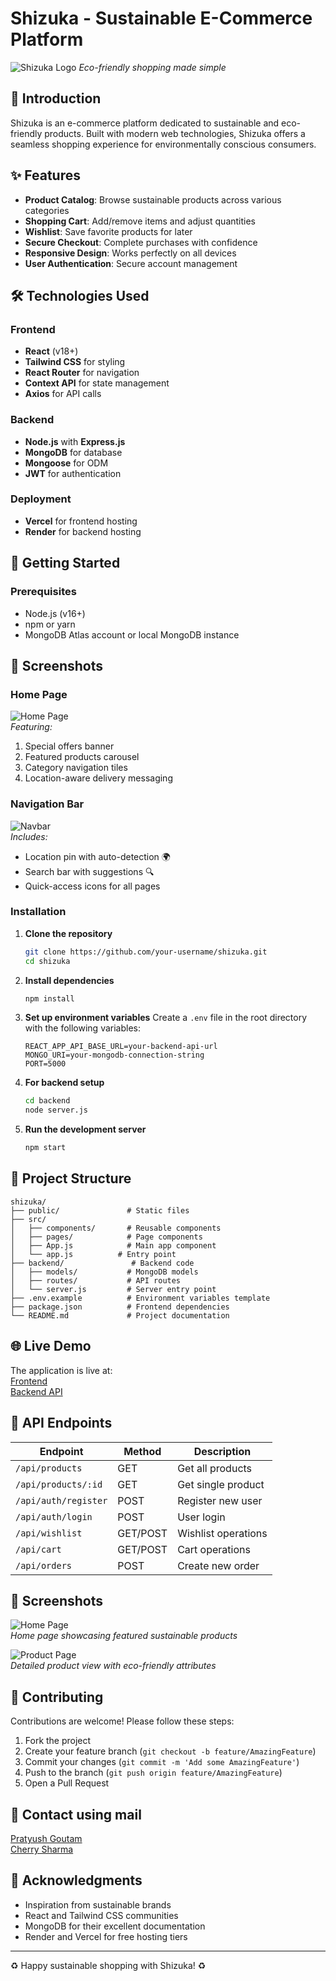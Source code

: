 # Shizuka - Sustainable E-Commerce Platform

![Shizuka Logo]([https://via.placeholder.com/150x50?text=Shizuka](https://png.pngtree.com/element_our/20190531/ourmid/pngtree-shopping-cart-convenient-icon-image_1287807.jpg))  
*Eco-friendly shopping made simple*

## 🌱 Introduction

Shizuka is an e-commerce platform dedicated to sustainable and eco-friendly products. Built with modern web technologies, Shizuka offers a seamless shopping experience for environmentally conscious consumers.

## ✨ Features

- **Product Catalog**: Browse sustainable products across various categories
- **Shopping Cart**: Add/remove items and adjust quantities
- **Wishlist**: Save favorite products for later
- **Secure Checkout**: Complete purchases with confidence
- **Responsive Design**: Works perfectly on all devices
- **User Authentication**: Secure account management


## 🛠️ Technologies Used

### Frontend
- **React** (v18+)
- **Tailwind CSS** for styling
- **React Router** for navigation
- **Context API** for state management
- **Axios** for API calls

### Backend
- **Node.js** with **Express.js**
- **MongoDB** for database
- **Mongoose** for ODM
- **JWT** for authentication

### Deployment
- **Vercel** for frontend hosting
- **Render** for backend hosting

## 🚀 Getting Started

### Prerequisites
- Node.js (v16+)
- npm or yarn
- MongoDB Atlas account or local MongoDB instance

## 📸 Screenshots

### **Home Page**
![Home Page](https://via.placeholder.com/600x400?text=Shizuka+Home+Page)  
*Featuring:*
1. Special offers banner
2. Featured products carousel
3. Category navigation tiles
4. Location-aware delivery messaging

### **Navigation Bar**
![Navbar](https://via.placeholder.com/600x100?text=Shizuka+Navbar)  
*Includes:*
- Location pin with auto-detection 🌍
- Search bar with suggestions 🔍
- Quick-access icons for all pages


### Installation

1. **Clone the repository**
   ```bash
   git clone https://github.com/your-username/shizuka.git
   cd shizuka
   ```

2. **Install dependencies**
   ```bash
   npm install
   ```

3. **Set up environment variables**
   Create a `.env` file in the root directory with the following variables:
   ```
   REACT_APP_API_BASE_URL=your-backend-api-url
   MONGO_URI=your-mongodb-connection-string
   PORT=5000
   ```

4. **For backend setup**
   ```bash
   cd backend
   node server.js
   ```

5. **Run the development server**
   ```bash
   npm start
   ```

## 📂 Project Structure

```
shizuka/
├── public/               # Static files
├── src/
│   ├── components/       # Reusable components
│   ├── pages/            # Page components
│   ├── App.js            # Main app component
│   └── app.js          # Entry point
├── backend/               # Backend code
│   ├── models/           # MongoDB models
│   ├── routes/           # API routes
│   └── server.js         # Server entry point
├── .env.example          # Environment variables template
├── package.json          # Frontend dependencies
└── README.md             # Project documentation
```

## 🌐 Live Demo

The application is live at:  
[Frontend](https://shizuka-nine.vercel.app)  
[Backend API](https://shizuka-backend.onrender.com)

## 📝 API Endpoints

| Endpoint | Method | Description |
|----------|--------|-------------|
| `/api/products` | GET | Get all products |
| `/api/products/:id` | GET | Get single product |
| `/api/auth/register` | POST | Register new user |
| `/api/auth/login` | POST | User login |
| `/api/wishlist` | GET/POST | Wishlist operations |
| `/api/cart` | GET/POST | Cart operations |
| `/api/orders` | POST | Create new order |

## 📸 Screenshots

![Home Page](https://via.placeholder.com/600x400?text=Shizuka+Home+Page)  
*Home page showcasing featured sustainable products*

![Product Page](https://via.placeholder.com/600x400?text=Product+Page)  
*Detailed product view with eco-friendly attributes*

## 🤝 Contributing

Contributions are welcome! Please follow these steps:

1. Fork the project
2. Create your feature branch (`git checkout -b feature/AmazingFeature`)
3. Commit your changes (`git commit -m 'Add some AmazingFeature'`)
4. Push to the branch (`git push origin feature/AmazingFeature`)
5. Open a Pull Request

## 📧 Contact using mail

[Pratyush Goutam](mailto:pratg5935@gmail.com)  
[Cherry Sharma](mailto:5nov.pratyushg@gmail.com)

## 🙏 Acknowledgments

- Inspiration from sustainable brands
- React and Tailwind CSS communities
- MongoDB for their excellent documentation
- Render and Vercel for free hosting tiers

---

♻️ Happy sustainable shopping with Shizuka! ♻️
